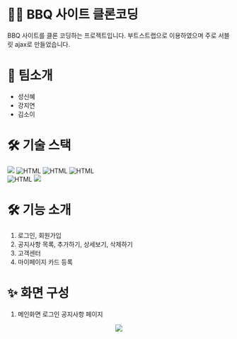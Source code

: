 
# 🙋‍♀️ BBQ 사이트 클론코딩 
BBQ 사이트를 클론 코딩하는 프로젝트입니다. 
부트스트랩으로 이용하였으며 주로 서블릿 ajax로 만들었습니다. 


# 👭 팀소개
- 성신혜
- 강지연
- 김소이




# 🛠 기술 스택
<img src="https://img.shields.io/badge/java-007396?style=for-the-badge&logo=java&logoColor=white"> <img alt="HTML" src ="https://img.shields.io/badge/Html-E34F26.svg?&style=for-the-badge&logo=HTML5&logoColor=white"/>
<img alt="HTML" src ="https://img.shields.io/badge/CSS3-FF9933.svg?&style=for-the-badge&logo=CSS3&logoColor=white"/>
 <img alt="HTML" src ="https://img.shields.io/badge/JavaScript-F7DF1E.svg?&style=for-the-badge&logo=JAVASCRIPT&logoColor=white"/>        
<img alt="HTML" src ="https://img.shields.io/badge/JQuery-0769AD.svg?&style=for-the-badge&logo=JQUERY&logoColor=white"/></div>
<img src="https://img.shields.io/badge/bootstrap-7952B3?style=for-the-badge&logo=bootstrap&logoColor=white">




# 🛠 기능 소개
1. 로그인, 회원가입
2. 공지사항 목록, 추가하기, 상세보기, 삭제하기 
3. 고객센터 
4. 마이페이지 카드 등록 

# ✨ 화면 구성

1. 메인화면 로그인 공지사항 페이지 
<p align="center">
 <img src="https://user-images.githubusercontent.com/107236098/191862938-8ca33fae-fa5f-4cd3-a93d-49dda1ce6f1c.gif">
 </p>


